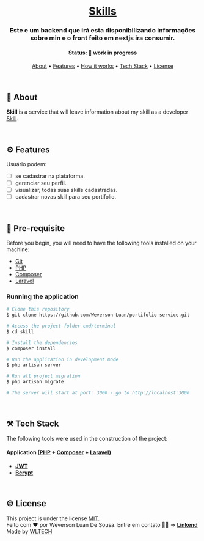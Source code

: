 <!--- Add the project logo --->
<div align="center">
    <!-- <img alt="Itech" title="#Itech" src="./public/assets/images/logo.svg" /> -->

<!--- Add the project title --->
<h1 align="center">
    <a href="#">Skills</a>
</h1>

<!--- Describe the project purpose --->
<h3 align="center">
    Este e um backend que irá esta disponibilizando informações sobre min e o front feito em nextjs ira consumir.
</h3>

<!--- Define the current status --->
<h4 align="center">
	 Status: 🚧 work in progress
</h4>

<!--- Table of contents --->
<p align="center">
 <a href="#-about">About</a> •
 <a href="#%EF%B8%8F-features">Features</a> •
 <a href="#-how-it-works">How it works</a> •
 <a href="#%EF%B8%8F-tech-stack">Tech Stack</a> •
 <a href="#%EF%B8%8F-license">License</a>
</p>
</div>

&nbsp;

<!--- Add a project description --->

## 📝 About

**Skill** is a service that will leave information about my skill as a developer [Skill](https://github.com/Weverson-Luan/portifolio-service.git).

&nbsp;

<!--- Describe the main features --->

## ⚙️ Features

Usuário podem:

-   [ ] se cadastrar na plataforma.
-   [ ] gerenciar seu perfil.
-   [ ] visualizar, todas suas skills cadastradas.
-   [ ] cadastrar novas skill para seu portifolio.

&nbsp;

## 📝 Pre-requisite

Before you begin, you will need to have the following tools installed on your machine:

-   [Git](https://git-scm.com)
-   [PHP](https://www.php.net/)
-   [Composer](https://getcomposer.org/)
-   [Laravel](https://laravel.com//)

### Running the application

```bash
# Clone this repository
$ git clone https://github.com/Weverson-Luan/portifolio-service.git

# Access the project folder cmd/terminal
$ cd skill

# Install the dependencies
$ composer install

# Run the application in development mode
$ php artisan server

# Run all project migration
$ php artisan migrate

# The server will start at port: 3000 - go to http://localhost:3000
```

&nbsp;

<!--- Describe the tech stack used to develop it --->

## ⚒️ Tech Stack

The following tools were used in the construction of the project:

#### **Application** ([PHP](https://www.php.net/) + [Composer](https://getcomposer.org/) + [Laravel](https://laravel.com/))

-   **[JWT](https://react-icons.github.io/react-icons/)**
-   **[Bcrypt](https://styled-components.com/)**

&nbsp;

<!--- Describe the project license --->

## ©️ License

This project is under the license [MIT](./LICENSE). </br>
Feito com ❤️ por Weverson Luan De Sousa. Entre em contato 👋🏽 => **[Linkend](https://www.linkedin.com/in/weverson-luan-de-sousa-1969a81b0/)**</br>
Made by [WLTECH](http://itech.com.br/)
